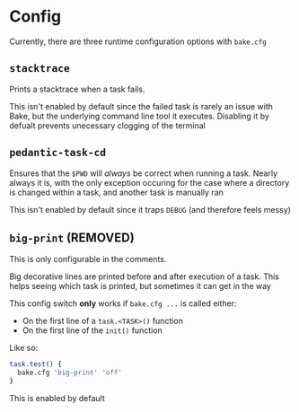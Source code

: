 # Config

Currently, there are three runtime configuration options with `bake.cfg`

## `stacktrace`

Prints a stacktrace when a task fails.

This isn't enabled by default since the failed task is rarely an issue with Bake, but the underlying command line tool it executes. Disabling it by defualt prevents unecessary clogging of the terminal

## `pedantic-task-cd`

Ensures that the `$PWD` will _always_ be correct when running a task. Nearly always it is, with the only exception occuring for the case where a directory is changed within a task, and another task is manually ran

This isn't enabled by default since it traps `DEBUG` (and therefore feels messy)

## `big-print` (REMOVED)

This is only configurable in the comments.

Big decorative lines are printed before and after execution of a task. This helps seeing which task is printed, but sometimes it can get in the way

This config switch __only__ works if `bake.cfg ...` is called either:

- On the first line of a `task.<TASK>()` function
- On the first line of the `init()` function

Like so:

```sh
task.test() {
  bake.cfg 'big-print' 'off'
}
```

This is enabled by default
